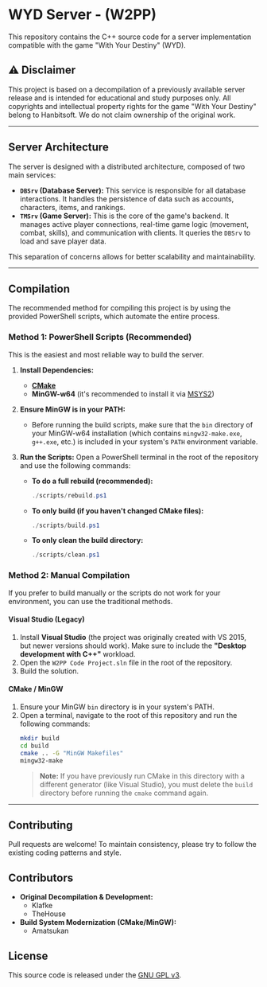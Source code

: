 # WYD Server - (W2PP)

This repository contains the C++ source code for a server implementation compatible with the game "With Your Destiny" (WYD).

## ⚠️ Disclaimer

This project is based on a decompilation of a previously available server release and is intended for educational and study purposes only. All copyrights and intellectual property rights for the game "With Your Destiny" belong to Hanbitsoft. We do not claim ownership of the original work.

---

## Server Architecture

The server is designed with a distributed architecture, composed of two main services:

*   **`DBSrv` (Database Server):** This service is responsible for all database interactions. It handles the persistence of data such as accounts, characters, items, and rankings.
*   **`TMSrv` (Game Server):** This is the core of the game's backend. It manages active player connections, real-time game logic (movement, combat, skills), and communication with clients. It queries the `DBSrv` to load and save player data.

This separation of concerns allows for better scalability and maintainability.

---

## Compilation

The recommended method for compiling this project is by using the provided PowerShell scripts, which automate the entire process.

### Method 1: PowerShell Scripts (Recommended)

This is the easiest and most reliable way to build the server.

1.  **Install Dependencies:**
    *   [**CMake**](https://cmake.org/download/)
    *   **MinGW-w64** (it's recommended to install it via [MSYS2](https://www.msys2.org/))

2.  **Ensure MinGW is in your PATH:**
    *   Before running the build scripts, make sure that the `bin` directory of your MinGW-w64 installation (which contains `mingw32-make.exe`, `g++.exe`, etc.) is included in your system's `PATH` environment variable.

3.  **Run the Scripts:**
    Open a PowerShell terminal in the root of the repository and use the following commands:

    *   **To do a full rebuild (recommended):**
        ```powershell
        ./scripts/rebuild.ps1
        ```
    *   **To only build (if you haven't changed CMake files):**
        ```powershell
        ./scripts/build.ps1
        ```
    *   **To only clean the build directory:**
        ```powershell
        ./scripts/clean.ps1
        ```

### Method 2: Manual Compilation

If you prefer to build manually or the scripts do not work for your environment, you can use the traditional methods.

#### Visual Studio (Legacy)

1.  Install **Visual Studio** (the project was originally created with VS 2015, but newer versions should work). Make sure to include the **"Desktop development with C++"** workload.
2.  Open the `W2PP Code Project.sln` file in the root of the repository.
3.  Build the solution.

#### CMake / MinGW

1.  Ensure your MinGW `bin` directory is in your system's PATH.
2.  Open a terminal, navigate to the root of this repository and run the following commands:
    ```sh
    mkdir build
    cd build
    cmake .. -G "MinGW Makefiles"
    mingw32-make
    ```
    > **Note:** If you have previously run CMake in this directory with a different generator (like Visual Studio), you must delete the `build` directory before running the `cmake` command again.

---

## Contributing

Pull requests are welcome! To maintain consistency, please try to follow the existing coding patterns and style.

## Contributors

*   **Original Decompilation & Development:**
    *   Klafke
    *   TheHouse
*   **Build System Modernization (CMake/MinGW):**
    *   Amatsukan

## License

This source code is released under the [GNU GPL v3](https://www.gnu.org/licenses/gpl-3.0.html).

